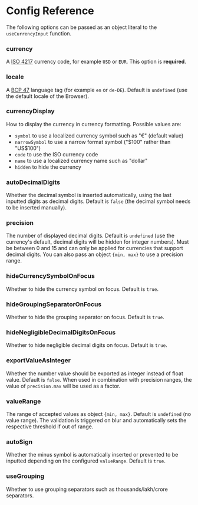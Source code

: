 # Config Reference

The following options can be passed as an object literal to the `useCurrencyInput` function.

### currency

A [ISO 4217](https://en.wikipedia.org/wiki/ISO_4217) currency code, for example `USD` or `EUR`. This option is **required**.

### locale

A [BCP 47](https://tools.ietf.org/html/bcp47) language tag (for example `en` or `de-DE`). Default is `undefined` (use the default locale of the Browser).

### currencyDisplay

How to display the currency in currency formatting. Possible values are:

- `symbol` to use a localized currency symbol such as "€" (default value)
- `narrowSymbol` to use a narrow format symbol ("$100" rather than "US$100")
- `code` to use the ISO currency code
- `name` to use a localized currency name such as "dollar"
- `hidden` to hide the currency

### autoDecimalDigits

Whether the decimal symbol is inserted automatically, using the last inputted digits as decimal digits. Default is `false` (the decimal symbol needs to be inserted manually).

### precision

The number of displayed decimal digits. Default is `undefined` (use the currency's default, decimal digits will be hidden for integer numbers). Must be between 0 and 15 and can only be applied for currencies that support decimal digits.
You can also pass an object `{min, max}` to use a precision range.

### hideCurrencySymbolOnFocus

Whether to hide the currency symbol on focus. Default is `true`.

### hideGroupingSeparatorOnFocus

Whether to hide the grouping separator on focus. Default is `true`.

### hideNegligibleDecimalDigitsOnFocus

Whether to hide negligible decimal digits on focus. Default is `true`.

### exportValueAsInteger

Whether the number value should be exported as integer instead of float value. Default is `false`.
When used in combination with precision ranges, the value of `precision.max` will be used as a factor.

### valueRange

The range of accepted values as object `{min, max}`. Default is `undefined` (no value range). The validation is triggered on blur and automatically sets the respective threshold if out of range.

### autoSign

Whether the minus symbol is automatically inserted or prevented to be inputted depending on the configured `valueRange`. Default is `true`.

### useGrouping

Whether to use grouping separators such as thousands/lakh/crore separators.
